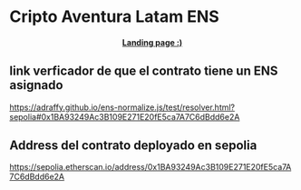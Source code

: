 # Cripto Aventura Latam ENS

<h4 align="center">
  <a href="https://aventura-web3-ens.vercel.app/">Landing page :)</a>
</h4>

## link verficador de que el contrato tiene un ENS asignado

https://adraffy.github.io/ens-normalize.js/test/resolver.html?sepolia#0x1BA93249Ac3B109E271E20fE5ca7A7C6dBdd6e2A

## Address del contrato deployado en sepolia

https://sepolia.etherscan.io/address/0x1BA93249Ac3B109E271E20fE5ca7A7C6dBdd6e2A
